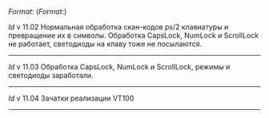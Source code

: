$Format:%ci$ ($Format:%h$)

$Id$
v 11.02
Нормальная обработка скан-кодов ps/2 клавиатуры и превращение их в символы.
Обработка CapsLock, NumLock и ScrollLock не работает, светодиоды на клаву тоже не посылаются.

---

$Id$
v 11.03
Обработка CapsLock, NumLock и ScrollLock, режимы и светодиоды заработали.

---

$Id$
v 11.04
Зачатки реализации VT100

---
